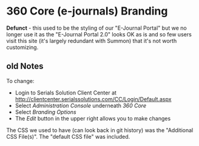# 360 Core (e-journals) Branding

**Defunct** - this used to be the styling of our "E-Journal Portal" but we no longer use it as the "E-Journal Portal 2.0" looks OK as is and so few users visit this site (it's largely redundant with Summon) that it's not worth customizing.

## old Notes

To change:

- Login to Serials Solution Client Center at http://clientcenter.serialssolutions.com/CC/Login/Default.aspx
- Select _Administration Console_ underneath _360 Core_
- Select _Branding Options_
- The _Edit_ button in the upper right allows you to make changes

The CSS we used to have (can look back in git history) was the "Additional CSS File(s)". The "default CSS file" was included.
